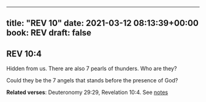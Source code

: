 
---
title: "REV 10"
date: 2021-03-12 08:13:39+00:00
book: REV
draft: false
---

## REV 10:4

Hidden from us. There are also 7 pearls of thunders. Who are they?

Could they be the 7 angels that stands before the presence of God?

**Related verses**: Deuteronomy 29:29, Revelation 10:4. See [notes](https://my.bible.com/notes/3648044725313462360)

